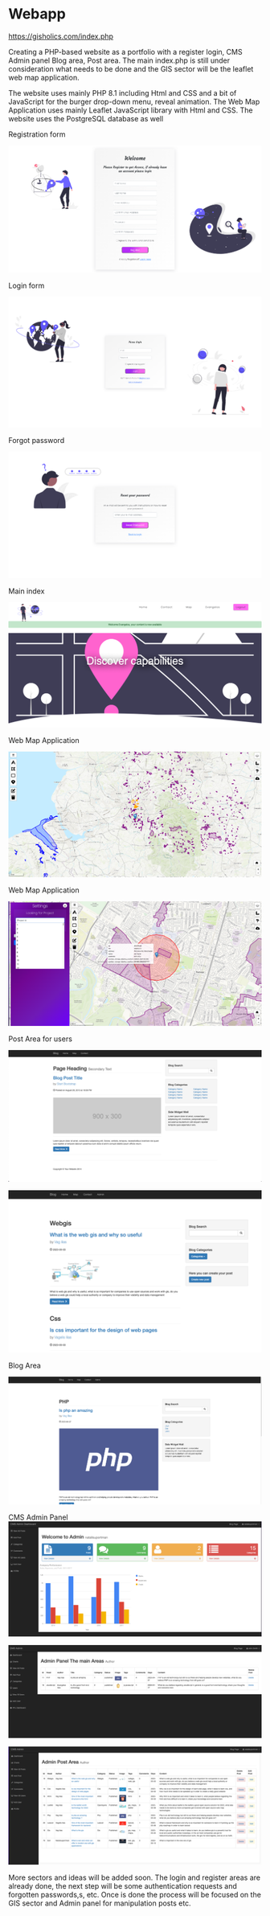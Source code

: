 # Webapp
https://gisholics.com/index.php

Creating a PHP-based website as a portfolio with a register login, CMS Admin panel Blog area, Post area. The main index.php is still under consideration what needs to be done and the GIS sector will be the leaflet web map application.

The website uses mainly PHP 8.1 including Html and CSS and a bit of JavaScript for the burger drop-down menu, reveal animation. The Web Map Application uses mainly Leaflet JavaScript library with Html and CSS. The website uses the PostgreSQL database as well

Registration form

![](examples_images/exampleImage1.png)

Login form

![](examples_images/exampleImage2.png)

Forgot password 

![](examples_images/exampleImage3.png)

Main index

![](examples_images/exampleImage4.png)

Web Map Application

![](examples_images/exampleImage5.png)

Web Map Application

![](examples_images/exampleImage6.png)

Post Area for users

![](examples_images/exampleImage7.png)

![](examples_images/exampleImage11.png)

Blog Area

![](examples_images/exampleImage8.png)

CMS Admin Panel
![](examples_images/exampleImage12.png)

![](examples_images/exampleImage9.png)

![](examples_images/exampleImage10.png)

More sectors and ideas will be added soon.
The login and register areas are already done, the next step will be some authentication requests and forgotten passwords,s, etc. Once is done the process will be focused on the GIS sector and Admin panel for manipulation posts etc.


